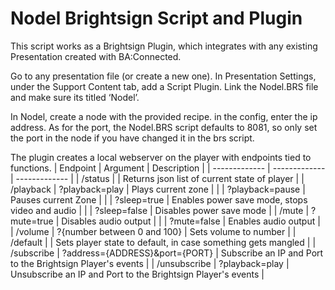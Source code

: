# Nodel Brightsign Script and Plugin
This script works as a Brightsign Plugin, which integrates with any existing Presentation created with BA:Connected.

Go to any presentation file (or create a new one).
In Presentation Settings, under the Support Content tab, add a Script Plugin. 
Link the Nodel.BRS file and make sure its titled ‘Nodel’.

In Nodel, create a node with the provided recipe. in the config, enter the ip address.
As for the port, the Nodel.BRS script defaults to 8081, so only set the port in the node if you have changed it in the brs script.

The plugin creates a local webserver on the player with endpoints tied to functions.
| Endpoint  | Argument | Description |
| ------------- | ------------- | ------------- |
| /status  |   |  Returns json list of current state of player |
| /playback  | ?playback=play  | Plays current zone |
|  | ?playback=pause  | Pauses current Zone |
|  | ?sleep=true  | Enables power save mode, stops video and audio |
|  | ?sleep=false  | Disables power save mode |
| /mute  | ?mute=true  | Disables audio output |
|  | ?mute=false  | Enables audio output |
| /volume  | ?{number between 0 and 100}  | Sets volume to number |
| /default  |  | Sets player state to default, in case something gets mangled |
| /subscribe  | ?address={ADDRESS}&port={PORT}  | Subscribe an IP and Port to the Brightsign Player's events |
| /unsubscribe  | ?playback=play  | Unsubscribe an IP and Port to the Brightsign Player's events |



